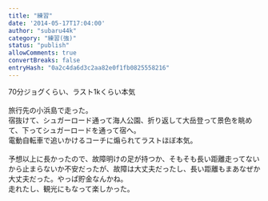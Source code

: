 ```yaml
---
title: "練習"
date: '2014-05-17T17:04:00'
author: "subaru44k"
category: "練習(強)"
status: "publish"
allowComments: true
convertBreaks: false
entryHash: "0a2c4da6d3c2aa82e0f1fb0825558216"
---
```

70分ジョグくらい、ラスト1kくらい本気<br>
<br>
旅行先の小浜島で走った。<br>
宿抜けて、シュガーロード通って海人公園、折り返して大岳登って景色を眺めて、下ってシュガーロードを通って宿へ。<br>
電動自転車で追いかけるコーチに煽られてラストほぼ本気。<br>
<br>
予想以上に長かったので、故障明けの足が持つか、そもそも長い距離走ってないから止まらないか不安だったが、故障は大丈夫だったし、長い距離もまあなぜか大丈夫だった。やっぱ貯金なんかね。<br>
走れたし、観光にもなって楽しかった。
